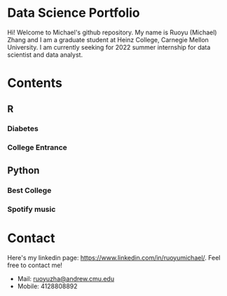 # Data Science Portfolio
Hi! Welcome to Michael's github repository. My name is Ruoyu (Michael) Zhang and I am a graduate student at Heinz College, Carnegie Mellon University. I am currently seeking for 2022 summer internship for data scientist and data analyst.



# Contents
## R
### Diabetes

### College Entrance
## Python
### Best College
### Spotify music


# Contact
Here's my linkedin page: https://www.linkedin.com/in/ruoyumichael/. Feel free to contact me!

- Mail: ruoyuzha@andrew.cmu.edu
- Mobile: 4128808892


<!---
Michael21ZZZ/Michael21ZZZ is a ✨ special ✨ repository because its `README.md` (this file) appears on your GitHub profile.
You can click the Preview link to take a look at your changes.
--->
